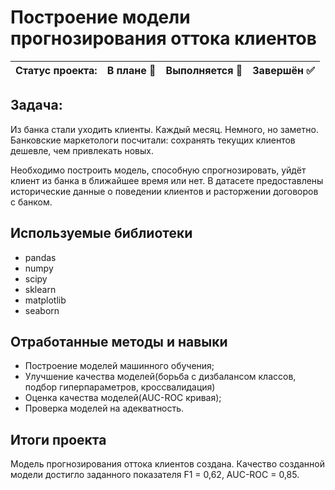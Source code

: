# Построение модели прогнозирования оттока клиентов

Статус проекта: | В плане :black_square_button: | Выполняется :black_square_button: | Завершён :white_check_mark: | 
:------------ | :-------------| :-------------| :-------------

## Задача:

Из банка стали уходить клиенты. Каждый месяц. Немного, но заметно. Банковские маркетологи посчитали: сохранять текущих клиентов дешевле, чем привлекать новых.

Необходимо построить модель, способную спрогнозировать, уйдёт клиент из банка в ближайшее время или нет. В датасете предоставлены исторические данные о поведении клиентов и расторжении договоров с банком.

## Используемые библиотеки
- pandas
- numpy
- scipy
- sklearn
- matplotlib
- seaborn

## Отработанные методы и навыки
- Построение моделей машинного обучения;
- Улучшение качества моделей(борьба с дизбалансом классов, подбор гиперпараметров, кроссвалидация)
- Оценка качества моделей(AUC-ROC кривая);
- Проверка моделей на адекватность.

## Итоги проекта

Модель прогнозирования оттока клиентов создана. Качество созданной модели достигло заданного показателя F1 = 0,62, AUC-ROC = 0,85.
